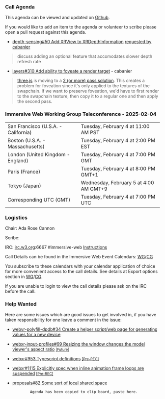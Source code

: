### Call Agenda

This agenda can be viewed and updated on [Github](https://github.com/immersive-web/administrivia/blob/main/meetings/2025/2025-02-04-Immersive_Web_Working_Group_Teleconference-agenda.md).

If you would like to add an item to the agenda or volunteer to scribe please open a pull request against this agenda.

* [depth-sensing#50 Add XRView to XRDepthInformation](https://github.com/immersive-web/depth-sensing/pull/50) [requested by cabanier](https://github.com/immersive-web/depth-sensing/pull/50#issuecomment-2386524454)
> discuss adding an optional feature that accomodates slower depth refresh rate

* [layers#310 Add ability to foveate a render target](https://github.com/immersive-web/layers/issues/310) - cabanier
> [three.js](https://threejs.org/) is moving to a [2 (or more) pass solution](https://github.com/mrdoob/three.js/pull/30387).
 >This creates a problem for foveation since it's only applied to the textures of the swapchain. If we want to preserve foveation, we'd have to first render to the swapchain texture, then copy it to a regular one and then apply the second pass.

### Immersive Web Working Group Teleconference - 2025-02-04

<table>
<tr><td> San Francisco (U.S.A. - California) <td> Tuesday, February 4 at 11:00 AM PST
<tr><td> Boston (U.S.A. - Massachusetts) <td> Tuesday, February 4 at 2:00 PM EST
<tr><td> London (United Kingdom - England) <td> Tuesday, February 4 at 7:00 PM GMT
<tr><td> Paris (France) <td> Tuesday, February 4 at 8:00 PM GMT+1
<tr><td> Tokyo (Japan) <td> Wednesday, February 5 at 4:00 AM GMT+9
<tr><td> Corresponding UTC (GMT) <td> Tuesday, February 4 at 7:00 PM UTC
</table>

### Logistics

Chair: Ada Rose Cannon

Scribe:

IRC: [irc.w3.org](https://irc.w3.org/):6667 #immersive-web [Instructions](https://github.com/immersive-web/administrivia/blob/main/IRC.md)

Call Details can be found in the Immersive Web Event Calendars: [WG](https://www.w3.org/groups/wg/immersive-web/calendar/)/[CG](https://www.w3.org/groups/cg/immersive-web/calendar/)

You subscribe to these calendars with your calendar application of choice for more convenient access to the call details. See details at Export options section in [WG](https://www.w3.org/groups/wg/immersive-web/calendar/#export)/[CG](https://www.w3.org/groups/cg/immersive-web/calendar/#export).

If you are unable to login to view the call details please ask on the IRC before the call.

### Help Wanted

Here are some issues which are good issues to get involved in, if you have taken responsibility for one leave a comment in the issue:

- [webvr-polyfill-dpdb#34 Create a helper script/web page for generating values for a new device](https://github.com/immersive-web/webvr-polyfill-dpdb/issues/34)
- [webxr-input-profiles#69 Resizing the window changes the model viewer's aspect ratio](https://github.com/immersive-web/webxr-input-profiles/issues/69) [<small>[Future]</small>](https://api.github.com/repos/immersive-web/webxr-input-profiles/milestones/4)
- [webxr#953 Typescript definitions](https://github.com/immersive-web/webxr/issues/953) [<small>[Pre-REC]</small>](https://api.github.com/repos/immersive-web/webxr/milestones/16)
- [webxr#1115 Explicitly spec when inline animation frame loops are suspended](https://github.com/immersive-web/webxr/issues/1115) [<small>[Pre-REC]</small>](https://api.github.com/repos/immersive-web/webxr/milestones/16)
- [proposals#82 Some sort of local shared space](https://github.com/immersive-web/proposals/issues/82)


              Agenda has been copied to clip board, paste here.
